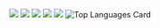 ![](https://github-profile-summary-cards.vercel.app/api/cards/profile-details?username=Rennbon&theme=github)
![](https://github-profile-summary-cards.vercel.app/api/cards/repos-per-language?username=Rennbon&theme=github)
![](https://github-profile-summary-cards.vercel.app/api/cards/most-commit-language?username=Rennbon&theme=github)
![](https://github-profile-summary-cards.vercel.app/api/cards/stats?username=Rennbon&theme=github)
![](https://github-profile-summary-cards.vercel.app/api/cards/productive-time?username=Rennbon&theme=github)
![Top Languages Card](https://github-readme-stats.vercel.app/api/top-langs/?username=Rennbon)
